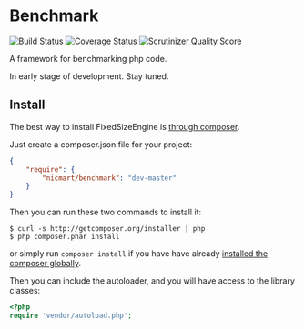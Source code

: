 # Benchmark
[![Build Status](https://travis-ci.org/nicmart/FixedSizeEngine.png?branch=master)](https://travis-ci.org/nicmart/FixedSizeEngine)
[![Coverage Status](https://coveralls.io/repos/nicmart/FixedSizeEngine/badge.png?branch=master)](https://coveralls.io/r/nicmart/FixedSizeEngine?branch=master)
[![Scrutinizer Quality Score](https://scrutinizer-ci.com/g/nicmart/FixedSizeEngine/badges/quality-score.png?s=0d038caab3aaf002666f805ff4c1b0638f377db5)](https://scrutinizer-ci.com/g/nicmart/FixedSizeEngine/)

A framework for benchmarking php code.

In early stage of development. Stay tuned.

## Install

The best way to install FixedSizeEngine is [through composer](http://getcomposer.org).

Just create a composer.json file for your project:

```JSON
{
    "require": {
        "nicmart/benchmark": "dev-master"
    }
}
```

Then you can run these two commands to install it:

    $ curl -s http://getcomposer.org/installer | php
    $ php composer.phar install

or simply run `composer install` if you have have already [installed the composer globally](http://getcomposer.org/doc/00-intro.md#globally).

Then you can include the autoloader, and you will have access to the library classes:

```php
<?php
require 'vendor/autoload.php';
```
